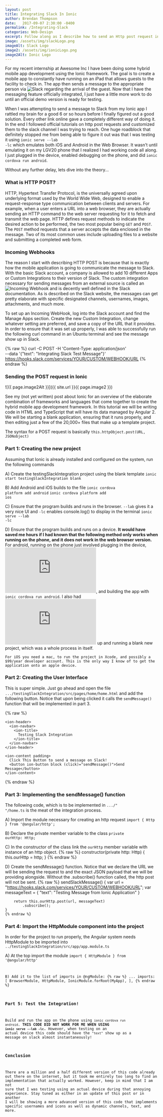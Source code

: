 ```yaml
---
layout: post
title: Integrating Slack In Ionic
author: Brendan Thompson
date:   2017-09-07 2:30:00 -0400
permalink: /Integrating-Slack
categories: Web-Design
excerpt: Follow along as I describe how to send an Http post request in Angular 2 as is implemented in Ionic Hybrid Mobile App Development
image: /assets/img/slackLogo.png
imageAlt: Slack Logo
image2: /assets/img/ionicLogo.png
image2Alt: Ionic Logo
---
```


For my recent internship at Awesome Inc I have been doing some hybrid mobile app development using the Ionic framework. The goal is to create a mobile app to constantly have running on an iPad that allows guests to the facility to check in. The app then sends a message to the appropriate person via ![Slack](https://slack.com) regarding the arrival of the guest. Now that I have the messaging feature officially integrated, I just have a little more work to do until an official demo version is ready for testing.

When I was attempting to send a message to Slack from my Ionic app I rattled my brain for a good 6 or so hours before I finally figured out a good solution. Every other link online gave a completely different way of doing it. In the end I followed official tutorials on http post requests and customized them to the slack channel I was trying to reach. One huge roadblock that definitely stopped me from being able to figure it out was that I was testing it using <code>ionic serve --lab -lc</code> which emulates both iOS and Android in the Web Browser. It wasn't until emulating it on my LGV20 phone that I realized I had working code all along. I just plugged in the device, enabled debugging on the phone, and did <code>ionic cordova run android</code>.

Without any further delay, lets dive into the theory...

### What is HTTP POST?

HTTP, Hypertext Transfer Protocol, is the universally agreed upon underlying format used by the World Wide Web, designed to enable a request-response type communication between clients and servers. For example, when a user enters a URL into a web browser, they are actually sending an HTTP command to the web server requesting for it to fetch and transmit the web page. HTTP defines request methods to indicate the desired action to be performed, the two most popular being <code>GET</code> and <code>POST</code>. The <code>POST</code> method requests that a server accepts the data enclosed in the message. Two of its most common uses include uploading files to a website and submitting a completed web form.

### Incoming Webhooks

The reason I start with describing HTTP POST is because that is exactly how the mobile application is going to communicate the message to Slack. With the basic Slack account, a company is allowed to add 10 different Apps or Custom Integrations to their version of Slack. The custom integration necessary for sending messages from an external source is called an ![Incoming Webhook](https://api.slack.com/incoming-webhooks) and is decently well defined in the Slack documentation. As is described on the Slack website, the messages can get pretty elaborate with specific designated channels, usernames, images, attachments, and much more.

To set up an Incoming WebHook, log into the Slack account and find the Manage Apps section. Create the new Custom Integration, change whatever setting are preferred, and save a copy of the URL that it provides. In order to ensure that it was set up properly, I was able to successfully run the following curl command in an Ubuntu terminal and see the message show up in Slack.

{% raw %}
	curl -C POST -H 'Content-Type: application/json' \
	--data '{"text": "Integrating Slack Test Message"}' \
	https://hooks.slack.com/services/YOUR/CUSTOM/WEBHOOK/URL
{% endraw %}

### Sending the POST request in Ionic

![{{ page.image2Alt }}]({{ site.url }}{{ page.image2 }})

See my (not yet written) post about Ionic for an overview of the elaborate combination of frameworks and languages that come together to create the hybrid mobile app development framework. In this tutorial we will be writing code in HTML and TypeScript that will have its data managed by Angular 2. We will be starting a blank application, ensuring that it runs properly, and then editing just a few of the 20,000+ files that make up a template project.

The syntax for a POST request is basically <code>this.httpObject.post(URL, JSONobject)</code>

### Part 1: Creating the new project

Assuming that Ionic is already installed and configured on the system, run the following commands

A) Create the testingSlackIntegration project using the blank template
	<code>ionic start testingSlackIntegration blank</code>

B) Add Android and iOS builds to the file
	<code>ionic cordova platform add android</code>
	<code>ionic cordova platform add ios</code>

C) Ensure that the program builds and runs in the browser. <code>--lab</code> gives it a very nice UI and <code>-lc</code> enables console.log() to display in the terminal
	<code>ionic serve --lab -lc</code>

D) Ensure that the program builds and runs on a device. **It would have saved me hours if I had known that the following method only works when running on the phone, and it does not work in the web browser version.**
	For android, running on the phone just involved plugging in the device, ![enabling developer options](https://developer.android.com/studio/debug/dev-options.html), and building the app with <code>ionic cordova run android</code>. I also had ![Android Studio](https://developer.android.com/studio/index.html) up and running a blank new project, which was a whole process in itself.

	For iOS you need a mac, to run the project in Xcode, and possibly a $99/year developer account. This is the only way I know of to get the application onto an apple device.

### Part 2: Creating the User Interface

This is super simple. Just go ahead and open the file <code>.../testingSlackIntegration/src/pages/home/home.html</code> and add the following button. Notice that upon being clicked it calls the <code>sendMessage()</code> function that will be implemented in part 3.

{% raw %}

	<ion-header>
	  <ion-navbar>
	    <ion-title>
	      Testing Slack Integration
	    </ion-title>
	  </ion-navbar>
	</ion-header>

	<ion-content padding>
	  Click This Button to send a message on Slack!
	  <button ion-button block (click)="sendMessage()">Send Message</button>
	</ion-content>
{% endraw %}

### Part 3: Implementing the sendMessage() function

The following code, which is to be implemented in <code>.../"  "/home.ts</code> is the meat of the integration process.

A) Import the module necessary for creating an http request
	<code>import { Http } from '@angular/http';</code>

B) Declare the private member variable to the class
	<code>private ourHttp: Http;</code>

C) In the constructor of the class link the <code>ourHttp</code> member variable with instance of an http object.
	{% raw %}
	constructor(private http: Http) {
		this.ourHttp = http;
	}
	{% endraw %}

D) Create the sendMessage() function. Notice that we declare the URL we will be sending the request to and the exact JSON payload that we will be providing alongside. Without the .subscribe() function called, the http post will not be sent.
	{% raw %}
	sendSlackMessage() {
		var url = "https://hooks.slack.com/services/YOUR/CUSTOM/WEBHOOK/URL";
		var messageText =
			{
				"text": "Testing Message from Ionic Application"
			}

		return this.ourHttp.post(url, messageText)
			.subscribe();
	}
	{% endraw %}

### Part 4: Import the HttpModule component into the project

In order for the project to run properly, the Angular system needs HttpModule to be imported into <code>../testingSlackIntegration/src/app/app.module.ts</code>

A) At the top import the module <code>import { HttpModule } from '@angular/http'

B) Add it to the list of imports in @ngModule:
	{% raw %}
	...
	imports: [
	    BrowserModule,
	    HttpModule,
	    IonicModule.forRoot(MyApp),
	],
	{% endraw %}


### Part 5: Test the Integration!

Build and run the app on the phone using <code>ionic cordova run android</code>. **THIS CODE DID NOT WORK FOR ME WHEN USING <code>ionic serve --lab -lc</code>.** However, when testing on an actual device this code should have the <code>"text"</code> show up as a message on slack almost instantaneously!

### Conclusion

There are a million and a half different version of this code already out there on the internet, but it took me entirely too long to find an implementation that actually worked. However, keep in mind that I am not sure that I was testing using an actual device during that annoying experience. Stay tuned as either in an update of this post or in another I will be showing a more advanced version of this code that implements specific usernames and icons as well as dynamic channels, text, and more.